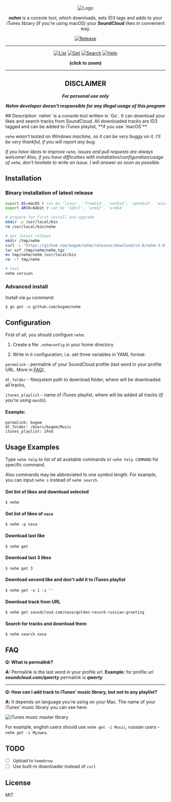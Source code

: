 <div align="center">
<img src="https://raw.github.com/bogem/nehm/master/Pictures/logo.png" alt="Logo"></img>


<p><b><i>nehm</i></b> is a console tool, which downloads, sets ID3 tags and adds to your iTunes library (if you're using macOS) your <b>SoundCloud</b> likes in convenient way.</p>

<a href="https://github.com/bogem/nehm/releases"><img src="https://img.shields.io/github/release/bogem/nehm.svg?maxAge=2592000" alt="Release"></img></a>

</div>

---
<div align="center">
<a href="https://www.dropbox.com/s/lvlp0257bzed8be/1list.png" target="_blank"><img src="https://raw.github.com/bogem/nehm/master/Pictures/1list.png" alt="List"></img></a>
<a href="https://www.dropbox.com/s/b3it7u7xrlyioyc/2get.png" target="_blank"><img src="https://raw.github.com/bogem/nehm/master/Pictures/2get.png" alt="Get"></img></a>
<a href="https://www.dropbox.com/s/z1c1djykv60cscm/3search.png" target="_blank"><img src="https://raw.github.com/bogem/nehm/master/Pictures/3search.png" alt="Search"></img></a>
<a href="https://www.dropbox.com/s/4t3y85050u076g4/4help.png" target="_blank"><img src="https://raw.github.com/bogem/nehm/master/Pictures/4help.png" alt="Help"></img></a>

<p><b>(click to zoom)</b></p>

</div>

---

<div align="center">
<h2>DISCLAIMER</h2>

<b><i><p>For personal use only</p>

Nehm developer doesn't responsible for any illegal usage of this program</i></b>
</div>
## Description
`nehm` is a console tool written in `Go`. It can download your likes and search tracks from SoundCloud. All downloaded tracks are ID3 tagged and can be added to iTunes playlist, **if you use `macOS`**.

`nehm` *wasn't tested on Windows machine, so it can be very buggy on it. I'll be very thankful, if you will report any bug.*

*If you have ideas to improve `nehm`, issues and pull requests are always welcome! Also, if you have difficulties with installation/configuration/usage of `nehm`, don't hesitate to write an issue. I will answer as soon as possible.*
## Installation
### Binary installation of latest release
```bash
export OS=macOS # can be 'linux', 'freebsd', 'netbsd', 'openbsd', 'windows'
export ARCH=64bit # can be '32bit', 'arm32', 'arm64'

# prepare for first install and upgrade
mkdir -p /usr/local/bin
rm /usr/local/bin/nehm

# get latest release
mkdir /tmp/nehm
curl -L "https://github.com/bogem/nehm/releases/download/v3.0/nehm-3.0-$OS-$ARCH.tgz" -o /tmp/nehm/nehm.tgz
tar xzf /tmp/nehm/nehm.tgz
mv tmp/nehm/nehm /usr/local/bin
rm -rf tmp/nehm

# test
nehm version
```

### Advanced install
Install via `go` command:

	$ go get -u github.com/bogem/nehm

## Configuration
First of all, you should configure `nehm`:

1. Create a file `.nehmconfig` in your home directory

2. Write in it configuration, i.e. set three variables in YAML format:

`permalink` - permalink of your SoundCloud profile (last word in your profile URL. More in [FAQ](#faq)),

`dl_folder` - filesystem path to download folder, where will be downloaded all tracks,

`itunes_playlist` - name of iTunes playlist, where will be added all tracks *(if you're using `macOS`)*.

#### Example:
```
permalink: bogem
dl_folder: /Users/bogem/Music
itunes_playlist: iPod
```

## Usage Examples

Type `nehm help` to list of all available commands or `nehm help COMMAND` for specific command.

Also commands may be abbreviated to one symbol length. For example, you can input `nehm s` instead of `nehm search`.

#### Get list of likes and download selected

	$ nehm

#### Get list of likes of `nasa`

	$ nehm -p nasa

#### Download last like

	$ nehm get

#### Download last 3 likes

    $ nehm get 3

 #### Download second like and don't add it to iTunes playlist

	$ nehm get -o 1 -i ''

#### Download track from URL

    $ nehm get soundcloud.com/nasa/golden-record-russian-greeting

#### Search for tracks and download them

	$ nehm search nasa

## FAQ

**Q: What is permalink?**

**A:** Permalink is the last word in your profile url. **Example:** for profile url ***soundcloud.com/qwerty*** permalink is ***qwerty***

---

**Q: How can I add track to iTunes' music library, but not to any playlist?**

**A:** It depends on language you're using on your Mac. The name of your iTunes' music library you can see here:

![iTunes music master library](https://raw.github.com/bogem/nehm/master/Pictures/music_master_library.png)

For example, english users should use `nehm get -i Music`, russian users - `nehm get -i Музыка`.

## TODO
- [ ] Upload to `homebrew` 
- [ ] Use built-in downloader instead of `curl`

## License

MIT
